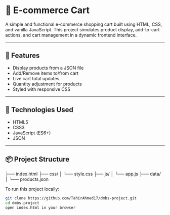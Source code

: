 # 🛒 E-commerce Cart

A simple and functional e-commerce shopping cart built using HTML, CSS, and vanilla JavaScript. This project simulates product display, add-to-cart actions, and cart management in a dynamic frontend interface.

---

## 🚀 Features

- Display products from a JSON file
- Add/Remove items to/from cart
- Live cart total updates
- Quantity adjustment for products
- Styled with responsive CSS

---

## 🧰 Technologies Used

- HTML5
- CSS3
- JavaScript (ES6+)
- JSON

---

## 📦 Project Structure
├── index.html ├── css/ │ └── style.css ├── js/ │ └── app.js ├── data/ │ └── products.json

To run this project locally:

```bash
git clone https://github.com/TahirAhmed17/dmbs-project.git
cd dmbs-project
open index.html in your browser

